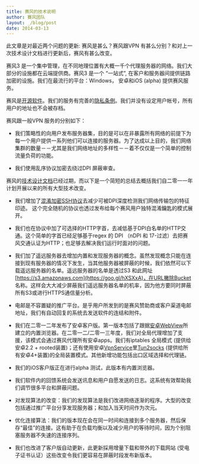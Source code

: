 ```yaml
---
title: 赛风的技术说明
author: 賽风团队
layout: _/blog/post
date: 2014-03-13
---
```


此文章是对最近两个问题的更新: 赛风是甚么？赛风跟VPN 有甚么分别？和对上一次技术设计文档进行更新后，赛风有甚么改变。

赛风3 是一个集中管理，在不同地理位置有大概一千个代理服务器的网络。我们大部分的设施都在云端提供商。赛风3 是一个 “一站式”, 在客户和服务器间提供链路加密的设施。我们在最流行的平台：Windows， 安卓和iOS (alpha) 提供赛风服务。

赛风是[开源软件](https://goo.gl/iWQ7ZW)。我们的服务有完善的[隐私条例](https://goo.gl/nkiHxG)。我们并没有设定用户帐号，所有用户的地址也不会被存档。

赛风跟一般VPN 服务的分别如下：

* 我们策略性的向用户发布服务器集，目的是可以在非暴露所有网络的前提下为每一个用户提供一系列他们可以连接的服务器。为了达成以上目的，我们网络集群的数量－－尤其是我们网络地址的多样性－－着不仅仅是一个简单的控制流量负荷的功能。

* 我们使用乱序协议加密去绕过DPI 屏蔽审查。

赛风的[技术设计文档](https://goo.gl/3uPVmx)已经过期，而以下是一个简短的总结去概括我们自二零一一年计划开展以来的所有大型技术改变。

* 我们增加了[混淆加密SSH协议](https://goo.gl/Lncnyo)去减少可被DPI深度检测我们网络传输包的特征印迹。 这个完全随机的协议也透过发布给每个赛风用户独特混淆鑰匙的模式展开。

* 我们也在协议中加了可选择的HTTP字首，去减低基于DPI白名单的HTTP交通。这个简单的字首已经足够基于regex 的 DPI （nDPI 和 17-过滤）去把赛风交通认证为HTTP；也足够去解决我们运行时面对的问题。

* 我们加了遥远服务器去增加内置和发现服务器的概念。虽然发现概念只能在连接到现有服务器的情况下发生，当其他服务器被屏蔽的时候，我们依然可以下载遥远服务器的名单。遥远服务器的名单是透过S3 和此网址 [https://s3.amazonaws.com](https://goo.gl/hXSXxA)，在URL撇除Bucket 名称。这样会大大减少屏蔽我们遥远服务器名单的机率，因为他方要同时屏蔽所有S3或进行HTTPS通信量分析。

* 电邮是不容置疑的推广平台。是乎用户所发到的是赛风赞助商或客户渠道电邮地址，我们有自动回复的系统去发送软件的连结和附件。

* 我们在二零一二年发布了安卓客户版。第一版本包括了跟据[安卓WebView](https://goo.gl/Eq6ODq)所建立的内置浏览器。在二零一二/二零一三年度，我们对全局代理增加了支援，该模式会通过赛风代理所有安卓apps。我们有iptables 全局模式 (提供给安卓2.2 + rooted装置)；还有使用安卓[VpnService](https://goo.gl/K3gk48)里[Tun2socks](https://goo.gl/wH8k3b) (提供给所有安卓4+装置)的全局装置模式。其他新增功能包括出口区域选择和代理链。

* 我们的iOS客户版正在进行alpha 测试，此版本有内置浏览器。

* 我们软件内的回馈系统会发送讯息和用户自愿发送的日志。这系统有效帮助我们调节很多平台和屏蔽问题。

* 对发现算法的改变：我们的发现算法是我们改进网络逐渐的程序。大型的改变包括通过推广平台分享发现服务器；和加入当天时间作为次元。

* 优化连接算法：我们的版本现在会在同一时间和连接到多个服务器，然后保存“最佳”的连接。这有助于在负载均衡以及减少用户的等待时间，因为个别阻塞服务器不失速的连接序列。

* 我们也改进了客户版自动更新，此更新採用增量下载和带外的下载网站 (受电子证书认证）这些改变令我们更容易在屏蔽时段发布新版本。
